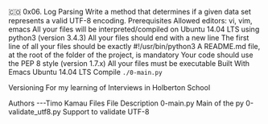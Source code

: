 🇨🇴 0x06. Log Parsing
Write a method that determines if a given data set represents a valid UTF-8 encoding.
Prerequisites
Allowed editors: vi, vim, emacs
All your files will be interpreted/compiled on Ubuntu 14.04 LTS using python3 (version 3.4.3)
All your files should end with a new line
The first line of all your files should be exactly #!/usr/bin/python3
A README.md file, at the root of the folder of the project, is mandatory
Your code should use the PEP 8 style (version 1.7.x)
All your files must be executable
Built With
Emacs
Ubuntu 14.04 LTS
Compile
`./0-main.py`

Versioning
For my learning of Interviews in Holberton School

Authors
---Timo Kamau
Files
File	Description
0-main.py	Main of the py
0-validate_utf8.py	Support to validate UTF-8
